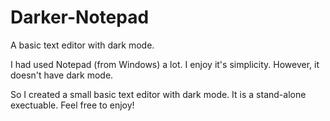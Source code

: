 # Darker-Notepad
A basic text editor with dark mode.


I had used Notepad (from Windows) a lot.  I enjoy it's simplicity.  However, it doesn't have dark mode.

So I created a small basic text editor with dark mode.  It is a stand-alone exectuable.  Feel free to enjoy!
